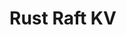 # Rust Raft KV

[comment]: <> (A very simple example to use [Raft]&#40;https://github.com/pingcap/raft-rs&#41; in Rust.)

[comment]: <> (## Build and Start)

[comment]: <> (```bash)

[comment]: <> (make)

[comment]: <> (# You can use goreman or other similar tools like foreman to manage the cluster)

[comment]: <> (# go get github.com/mattn/goreman)

[comment]: <> (goreman start )

[comment]: <> (```)

[comment]: <> (## Usage)

[comment]: <> (```bash)

[comment]: <> (# Get status of a server, we can know the leader from status)

[comment]: <> (curl http://127.0.0.1:20171/status)

[comment]: <> (# Send the request to leader)

[comment]: <> (# Put abc = 124)

[comment]: <> (curl http://127.0.0.1:20173/kv/abc -d 123)

[comment]: <> (# Get abc )

[comment]: <> (curl http://127.0.0.1:20173/kv/abc)

[comment]: <> (# Delete abc)

[comment]: <> (curl http://127.0.0.1:20173/kv/abc -x DELETE)

[comment]: <> (# Get abc locally, not through Raft )

[comment]: <> (curl http://127.0.0.1:20173/local_kv/abc)

[comment]: <> (```)